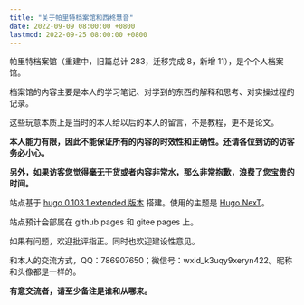 ```yaml
---
title: "关于帕里特档案馆和西柊慧音"
date: 2022-09-09 08:00:00 +0800
lastmod: 2022-09-25 08:00:00 +0800
---
```


帕里特档案馆（重建中，旧篇总计 283，迁移完成 8，新增 11），是个个人档案馆。

档案馆的内容主要是本人的学习笔记、对学到的东西的解释和思考、对实操过程的记录。

这些玩意本质上是当时的本人给以后的本人的留言，不是教程，更不是论文。

**本人能力有限，因此不能保证所有的内容的时效性和正确性。还请各位到访的访客务必小心。**

**另外，如果访客您觉得毫无干货或者内容非常水，那么非常抱歉，浪费了您宝贵的时间。**

站点基于 [hugo 0.103.1 extended 版本](https://github.com/gohugoio/hugo/releases) 搭建。使用的主题是 [Hugo NexT](https://themes.gohugo.io/themes/hugo-theme-next)。

站点预计会部属在 github pages 和 gitee pages 上。

如果有问题，欢迎批评指正。同时也欢迎建设性意见。

和本人的交流方式，QQ：786907650；微信号：wxid_k3uqy9xeryn422。昵称和头像都是一样的。

**有意交流者，请至少备注是谁和从哪来。**

